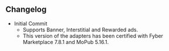 ## Changelog
  * Initial Commit
      * Supports Banner, Interstitial and Rewarded ads.
      * This version of the adapters has been certified with Fyber Marketplace 7.8.1 and MoPub 5.16.1.
